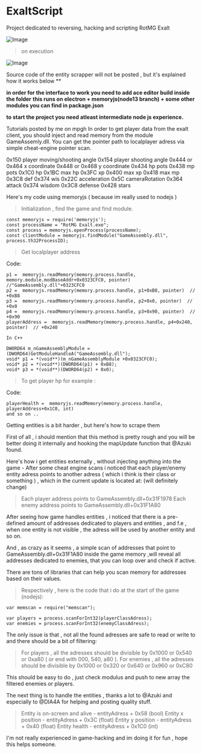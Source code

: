 # ExaltScript
Project dedicated to reversing, hacking and scripting RotMG Exalt

![Image](https://i.imgur.com/cyDytuC.png)

> on execution

![Image](https://i.ibb.co/PjJKNx1/ezgif-7-cf1afe307f7d.gif)

Source code of the entity scrapper will not be posted , but it's explained how it works below **

**in order for the interface to work you need to add ace editor build inside the folder**
**this runs on electron + memoryjs(node13 branch) + some other modules you can find in package.json**

**to start the project you need atleast intermediate node js experience.**

Tutorials posted by me on mpgh
In order to get player data from the exalt client, you should inject and read memory from the module GameAssemly.dll.
You can get the pointer path to localplayer adress via simple cheat-engine pointer scan.

0x150 player moving/shooting angle
0x154 player shooting angle
0x444 or 0x464 x coordinate
0x448 or 0x468 y coordinate
0x434 hp pots
0x438 mp pots
0x1C0 hp
0x1BC max hp
0x3FC xp
0x400 max xp
0x418 max mp
0x3C8 def
0x374 wis
0x22C acceleration
0x5C cameraRotation
0x364 attack
0x374 wisdom 
0x3C8 defense
0x428 stars

Here's my code using memoryjs ( because im really used to nodejs )
> Initialization , find the game and find module.
```
const memoryjs = require('memoryjs');
const processName = "RotMG Exalt.exe";
const process = memoryjs.openProcess(processName);
const clientModule = memoryjs.findModule("GameAssembly.dll", process.th32ProcessID);
```
> Get localplayer address

Code:
```
p1 =  memoryjs.readMemory(memory.process.handle, memory.module.modBaseAddr+0x0323CFC0, pointer)  //"GameAssembly.dll"+0323CFC0
p2 =  memoryjs.readMemory(memory.process.handle, p1+0xB8, pointer)  // +0xB8
p3 =  memoryjs.readMemory(memory.process.handle, p2+0x0, pointer)  // +0x0
p4 =  memoryjs.readMemory(memory.process.handle, p3+0x90, pointer)  // +0x90
playerAddress =  memoryjs.readMemory(memory.process.handle, p4+0x240, pointer)  // +0x240

In C++

DWORD64 m_nGameAssemblyModule = (DWORD64)GetModuleHandleA("GameAssembly.dll");
void* p1 = *(void**)(m_nGameAssemblyModule +0x0323CFC0);
void* p2 = *(void**)(DWORD64(p1) + 0xB8);
void* p3 = *(void**)(DWORD64(p2) + 0x0);
```

> To get player hp for example :


Code:
```
playerHealth =  memoryjs.readMemory(memory.process.handle, playerAddress+0x1C0, int)
and so on ..
```


Getting entities is a bit harder , but here's how to scrape them

First of all , i should mention that this method is pretty rough and you will be better doing it internally and hooking the mapUpdate function that @Azuki found.

Here's how i get entities externally , without injecting anything into the game -
After some cheat engine scans i noticed that each player/enemy entity adress points to another adress ( which i think is their class or something ) , which in the current update is located at: (will definitely change)
> Each player address points to GameAssembly.dll+0x31F1978
> Each enemy address points to GameAssembly.dll+0x31F1A80

After seeing how game handles entities , i noticed that there is a pre-defined amount of addresses dedicated to players and entities , and f.e , when one entity is not visible , the adress will be used by another entity and so on.

And , as crazy as it seems , a simple scan of addresses that point to GameAssembly.dll+0x31F1A80 inside the game memory ,will reveal all addresses dedicated to enemies, that you can loop over and check if active.

There are tons of libraries that can help you scan memory for addresses based on their values.

> Respectively , here is the code that i do at the start of the game (nodejs):

```
var memscan = require("memscan");

var players = process.scanForInt32(playerClassAdress);
var enemies = process.scanForInt32(enemyClassAdress);
```
The only issue is that , not all the found adresses are safe to read or write to and there should be a bit of filtering:
> For players , all the adresses should be divisible by 0x1000 or 0x540 or 0xa80 ( or end with 000, 540, a80 ).
> For enemies , all the adresses should be divisible by 0x1000 or 0x320 or 0x640 or 0x960 or 0xC80

This should be easy to do , just check modulus and push to new array the filtered enemies or players.


The next thing is to handle the entities , thanks a lot to @Azuki and especially to @DIA4A for helping and posting quality stuff.

> Entity is on-screen and alive - entityAdress + 0x58 (bool)
> Entity x position - entityAdress + 0x3C (float)
> Entity y position - entityAdress + 0x40 (float)
> Entity health - entityAdress + 0x1C0 (int)

I'm not really experienced in game-hacking and im doing it for fun , hope this helps someone.
